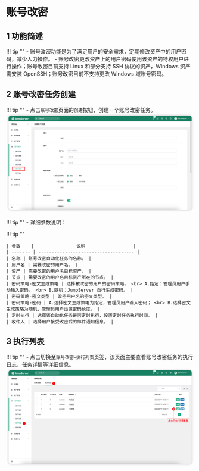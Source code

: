 # 账号改密
## 1 功能简述
!!! tip ""
    - 账号改密功能是为了满足用户的安全需求，定期修改资产中的用户密码，减少人力操作。
    - 账号改密更改资产上的用户密码使用该资产的特权用户进行操作；账号改密目前支持 Linux 和部分支持 SSH 协议的资产，Windows 资产需安装 OpenSSH；账号改密目前不支持更改 Windows 域账号密码。

## 2 账号改密任务创建
!!! tip ""
    - 点击`账号改密`页面的`创建`按钮，创建一个账号改密任务。
![account_densification01](../../../img/account_densification01.png)

!!! tip ""
    - 详细参数说明：

!!! tip ""

    | 参数    |                说明                  |
    | ------- | ------------------------------------ |
    | 名称 | 账号改密自动化任务的名称。 |
    | 用户名 | 需要改密的用户名。 |
    | 资产 | 需要改密的用户名目标资产。 |
    | 节点 | 需要改密的用户名目标资产所在的节点。 |
    | 密码策略-密文生成策略 | 选择被改密的用户的密码策略。 <br> A.指定：管理员用户手动输入密码。 <br> B.随机：JumpServer 自行生成密码。 |
    | 密码策略-密文类型 | 改密用户名的密文类型。 |
    | 密码策略-密码 | A.选择密文生成策略为指定，管理员用户输入密码； <br> B.选择密文生成策略为随机，管理员用户设置密码长度。 |
    | 定时执行 | 选择该自动化任务是否定时执行，设置定时任务执行时间。 |
    | 收件人 | 选择用户接受改密后的邮件通知信息。 |

## 3 执行列表
!!! tip ""
    - 点击切换至`账号改密`-`执行列表`页签，该页面主要查看账号改密任务的执行日志、任务详情等详细信息。
![account_densification02](../../../img/account_densification02.png)
